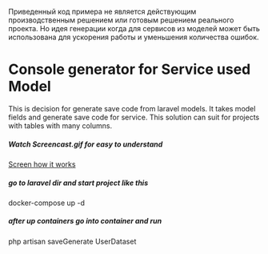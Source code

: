 Приведенный код примера не является действующим производственным решением или готовым решением реального проекта.
Но идея генерации когда для сервисов из моделей может быть использована для ускорения работы и уменьшения количества ошибок. 

# Console generator for Service used Model
<p> 
This is decision for generate save code from laravel models. 
It takes model fields and generate save code for service. 
This solution can suit for projects with tables with many columns.
</p>

<h5>Watch Screencast.gif for easy to understand</h5>
<a href="https://github.com/DmitriyRetuskiy/laravel_console_generator/blob/main/Screencast.gif"> Screen how it works</a>

<h5> go to laravel dir and  
start project like this   </h5>
     docker-compose up -d   <br />
<h5>after up containers 
go into container and run   </h5>
     php artisan saveGenerate UserDataset <br />
     

